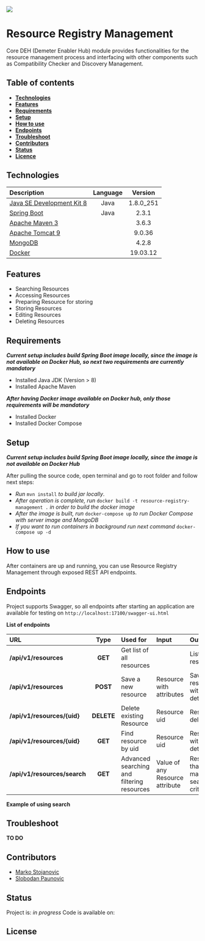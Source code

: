 ![](https://portal.ogc.org/files/?artifact_id=92076)
# Resource Registry Management

Core DEH (Demeter Enabler Hub) module provides functionalities for the resource management process and interfacing with other components such as Compatibility Checker and Discovery Management.


## Table of contents
* [**Technologies**](#technologies)
* [**Features**](#features)
* [**Requirements**](#requirements)
* [**Setup**](#setup)
* [**How to use**](#how-to-use)
* [**Endpoints**](#endpoints)
* [**Troubleshoot**](#troubleshoot)
* [**Contributors**](#contributors)
* [**Status**](#status)
* [**Licence**](#licence)


## Technologies

| Description                                     | Language | Version          |
| :---------------------------------------------- | :------: | :--------------: |
| [Java SE Development Kit 8][1]                  | Java     | 1.8.0_251        |
| [Spring Boot][2]                                | Java     | 2.3.1            |
| [Apache Maven 3][3]                             |          | 3.6.3            |
| [Apache Tomcat 9][4]                            |          | 9.0.36           |
| [MongoDB][5]                                    |          | 4.2.8            |
| [Docker][6]                                     |          | 19.03.12         |


[1]: https://www.oracle.com/it/java/technologies/javase/javase-jdk8-downloads.html
[2]: https://docs.spring.io/spring-boot/docs/current/reference/htmlsingle/
[3]: http://maven.apache.org/ 
[4]: https://tomcat.apache.org/tomcat-9.0-doc/changelog.html
[5]: https://www.mongodb.com/try/download/community
[6]: https://docs.docker.com/get-docker/


## Features

* Searching Resources
* Accessing Resources
* Preparing Resource for storing
* Storing Resources
* Editing Resources
* Deleting Resources


## Requirements
**_Current setup includes build Spring Boot image locally, since the image is not available on Docker Hub, so next two requirements are currently mandatory_**

* Installed Java JDK (Version > 8) 
* Installed Apache Maven

**_After having Docker image available on Docker hub, only those requirements will be mandatory_**
* Installed Docker
* Installed Docker Compose


## Setup

**_Current setup includes build Spring Boot image locally, since the image is not available on Docker Hub_**

After pulling the source code, open terminal and go to root folder and follow next steps:

* _Run_ `mvn install` _to build jar locally_. 
* _After operation is complete, run_ `docker build -t resource-registry-management .` _in order to build the docker image_
* _After the image is built, run_ `docker-compose up` _to run Docker Compose with server image and MongoDB_
* _If you want to run containers in background run next command_ `docker-compose up -d`



## How to use

After containers are up and running, you can use Resource Registry Management through exposed REST API endpoints.


## Endpoints

Project supports Swagger, so all endpoints after starting an application are available for testing on `http://localhost:17100/swagger-ui.html` 

**List of endpoints**


| URL                            | Type         | Used for                                         | Input                                | Output                                                  |
| :----------------------------- | :----------: | :----------------------------------------------- | :----------------------------------- | :------------------------------------------------------ |
| **/api/v1/resources**          | **GET**      | Get list of all resources                        |                                      | List of all resources                                   |
| **/api/v1/resources**          | **POST**     | Save a new resource                              | Resource with attributes             | Saved resources with all details                        |
| **/api/v1/resources/{uid}**    | **DELETE**   | Delete existing Resource                         | Resource uid                         | Resource deleted                                        |
| **/api/v1/resources/{uid}**    | **GET**      | Find resource by uid                             | Resource uid                         | Resource with all details                               |
| **/api/v1/resources/search**   | **GET**      | Advanced searching and filtering resources       | Value of any Resource attribute      | Resources that match the search criteria                |

**Example of using search**


## Troubleshoot
**TO DO**


## Contributors

* [Marko Stojanovic](https://github.com/marest94) 
* [Slobodan Paunovic](https://github.com/slobodan82) 

## Status
Project is: _in progress_ Code is available on: 

## License